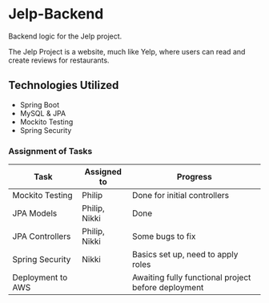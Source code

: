 # Jelp-Backend
Backend logic for the Jelp project.

The Jelp Project is a website, much like Yelp, where users can read and create reviews for restaurants.

Technologies Utilized
---
- Spring Boot
- MySQL & JPA
- Mockito Testing
- Spring Security

### Assignment of Tasks
Task | Assigned to | Progress
--- | --- | ---
Mockito Testing | Philip | Done for initial controllers
JPA Models | Philip, Nikki | Done
JPA Controllers | Philip, Nikki | Some bugs to fix
Spring Security | Nikki | Basics set up, need to apply roles
Deployment to AWS | | Awaiting fully functional project before deployment
